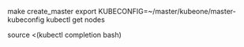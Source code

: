 make create_master
export KUBECONFIG=~/master/kubeone/master-kubeconfig
kubectl get nodes

source <(kubectl completion bash)
